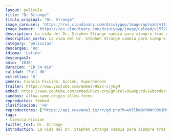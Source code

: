 ```yaml
---
layout: pelicula
title: "Dr Strange"
titulo_original: "Dr. Strange"
image_carousel: 'https://res.cloudinary.com/dsiuiygwp/image/upload/v1572658294/strange-min_vdornm.jpg'
image_banner: 'https://res.cloudinary.com/dsiuiygwp/image/upload/v1572658304/medium-andmovpos4396-ananyadesigns-movie-doctor-strange-benedict-original-imaek7mykhtmbfy9-min_cvatqc.jpg'
description: La vida del Dr. Stephen Strange cambia para siempre tras un accidente automovilístico que le deja muy malheridas sus manos. Cuando la medicina tradicional falla, se ve obligado a buscar esperanza y una cura en un lugar impensable una comunidad aislada en Nepal llamada Kamar-Taj. Rápidamente descubre que éste no es sólo un centro de recuperación, sino también la primera línea de una batalla en contra de fuerzas oscuras y ocultas empeñadas en destruir nuestra realidad. En poco tiempo, Strange, armado con sus poderes mágicos recientemente adquiridos, se ve obligado a elegir entre volver a su antigua vida de riqueza y prestigio o dejarlo todo, para defender el mundo como el mago más poderoso del planeta. Adaptación del cómic creado por Stan Lee y Steve Ditko.
description_corta: La vida del Dr. Stephen Strange cambia para siempre tras un accidente automovilístico que le deja muy malheridas sus manos. Cuando la medicina tradicional falla, se ve obligado a buscar esperanza y una cura en un lugar impensable una comunidad aislada en Nepal llamada Kamar-Taj. Rápidamente descubre que..
category: 'peliculas'
descargas: 'no'
idioma: 'Latino'
descargas2:
anio: '2016'
duracion: '1h 54 min'
calidad: 'Full HD'
estrellas: '5'
genero: Ciencia Ficción, Acción, Superhéroes
trailer: https://www.youtube.com/embed/HSzx-zryEgM
embed: https://www.youtube.com/embed/HSzx-zryEgM?rel=0&amp;hd=1&border=0&wmode=opaque&enablejsapi=1&modestbranding=1&controls=1&showinfo=1
sandbox: allow-same-origin allow-forms
reproductor: fembed
clasificacion: '+8'
reproductores: ["https://api.cuevana3.io/rr/gd.php?h=ek5lbm9xYWNrS0xJMVp5b21KREk0dFBLbjVkaHhkRGdrOG1jbnBpUnhhS1YxblJsb3NiTjJNckVoSVJqdk1ibW5kaDNpNmEybHUzSTFKNkplYyt3M2NXU3FadVkyUT09"]
tags:
- Ciencia-Ficcion
twitter_text: Dr. Strange
introduction: La vida del Dr. Stephen Strange cambia para siempre tras un accidente automovilístico que le deja muy malheridas sus manos. Cuando la medicina tradicional falla, se ve obligado a buscar esperanza y una cura en un lugar impensable una comunidad aislada en Nepal llamada Kamar-Taj. Rápidamente descubre que
---
```












